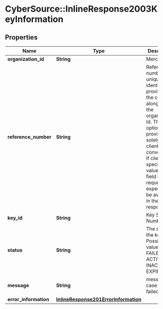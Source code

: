 # CyberSource::InlineResponse2003KeyInformation

## Properties
Name | Type | Description | Notes
------------ | ------------- | ------------- | -------------
**organization_id** | **String** | Merchant Id  | [optional] 
**reference_number** | **String** | Reference number is a unique identifier provided by the client along with the organization Id. This is an optional field provided solely for the client’s convenience. If client specifies value for this field in the request, it is expected to be available in the response.  | [optional] 
**key_id** | **String** | Key Serial Number  | [optional] 
**status** | **String** | The status of the key.  Possible values:  - FAILED  - ACTIVE  - INACTIVE  - EXPIRED  | [optional] 
**message** | **String** | message in case of failed key | [optional] 
**error_information** | [**InlineResponse201ErrorInformation**](InlineResponse201ErrorInformation.md) |  | [optional] 


